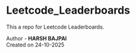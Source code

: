 # Leetcode_Leaderboards
This a repo for Leetcode Leaderboards.

Author - **HARSH BAJPAI**  
Created on 24-10-2025
